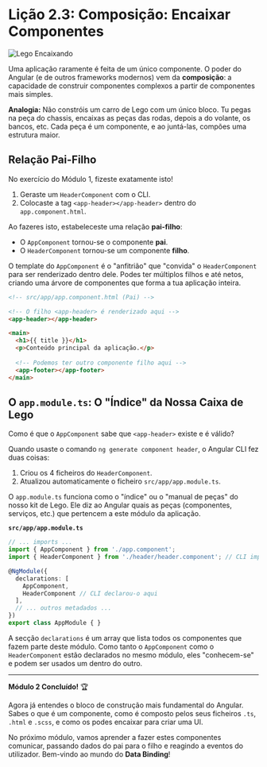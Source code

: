 # Lição 2.3: Composição: Encaixar Componentes

![Lego Encaixando](https://media.giphy.com/media/v1.Y2lkPTc5MGI3NjExbWw5a2N5c3JqY254b250b294c251b294c251b294c251b294/l41lHw24p23v5TzSE/giphy.gif)

Uma aplicação raramente é feita de um único componente. O poder do Angular (e de outros frameworks modernos) vem da **composição**: a capacidade de construir componentes complexos a partir de componentes mais simples.

**Analogia:** Não constróis um carro de Lego com um único bloco. Tu pegas na peça do chassis, encaixas as peças das rodas, depois a do volante, os bancos, etc. Cada peça é um componente, e ao juntá-las, compões uma estrutura maior.

## Relação Pai-Filho

No exercício do Módulo 1, fizeste exatamente isto!

1.  Geraste um `HeaderComponent` com o CLI.
2.  Colocaste a tag `<app-header></app-header>` dentro do `app.component.html`.

Ao fazeres isto, estabeleceste uma relação **pai-filho**:
-   O `AppComponent` tornou-se o componente **pai**.
-   O `HeaderComponent` tornou-se um componente **filho**.

O template do `AppComponent` é o "anfitrião" que "convida" o `HeaderComponent` para ser renderizado dentro dele. Podes ter múltiplos filhos e até netos, criando uma árvore de componentes que forma a tua aplicação inteira.

```html
<!-- src/app/app.component.html (Pai) -->

<!-- O filho <app-header> é renderizado aqui -->
<app-header></app-header>

<main>
  <h1>{{ title }}</h1>
  <p>Conteúdo principal da aplicação.</p>
  
  <!-- Podemos ter outro componente filho aqui -->
  <app-footer></app-footer>
</main>
```

## O `app.module.ts`: O "Índice" da Nossa Caixa de Lego

Como é que o `AppComponent` sabe que `<app-header>` existe e é válido?

Quando usaste o comando `ng generate component header`, o Angular CLI fez duas coisas:
1.  Criou os 4 ficheiros do `HeaderComponent`.
2.  Atualizou automaticamente o ficheiro `src/app/app.module.ts`.

O `app.module.ts` funciona como o "índice" ou o "manual de peças" do nosso kit de Lego. Ele diz ao Angular quais as peças (componentes, serviços, etc.) que pertencem a este módulo da aplicação.

**`src/app/app.module.ts`**
```typescript
// ... imports ...
import { AppComponent } from './app.component';
import { HeaderComponent } from './header/header.component'; // CLI importou-o

@NgModule({
  declarations: [
    AppComponent,
    HeaderComponent // CLI declarou-o aqui
  ],
  // ... outros metadados ...
})
export class AppModule { }
```

A secção `declarations` é um array que lista todos os componentes que fazem parte deste módulo. Como tanto o `AppComponent` como o `HeaderComponent` estão declarados no mesmo módulo, eles "conhecem-se" e podem ser usados um dentro do outro.

---

**Módulo 2 Concluído!** 🏆

Agora já entendes o bloco de construção mais fundamental do Angular. Sabes o que é um componente, como é composto pelos seus ficheiros `.ts`, `.html` e `.scss`, e como os podes encaixar para criar uma UI.

No próximo módulo, vamos aprender a fazer estes componentes comunicar, passando dados do pai para o filho e reagindo a eventos do utilizador. Bem-vindo ao mundo do **Data Binding**!